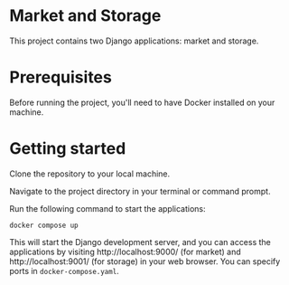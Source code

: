 # Market and Storage
This project contains two Django applications: market and storage.

# Prerequisites
Before running the project, you'll need to have Docker installed on your machine.

# Getting started
Clone the repository to your local machine.

Navigate to the project directory in your terminal or command prompt.

Run the following command to start the applications:
```
docker compose up
```
This will start the Django development server, and you can access the applications by visiting http://localhost:9000/ (for market)  and http://localhost:9001/ (for storage) in your web browser. You can specify ports in `docker-compose.yaml`.

<!-- move models to app core
    rename apps
    id for orders -->